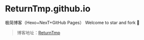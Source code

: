 # ReturnTmp.github.io
极简博客（Hexo+NexT+GitHub Pages） Welcome to star and fork 🙌

> 博客地址：[ReturnTmp](https://returntmp.github.io/)